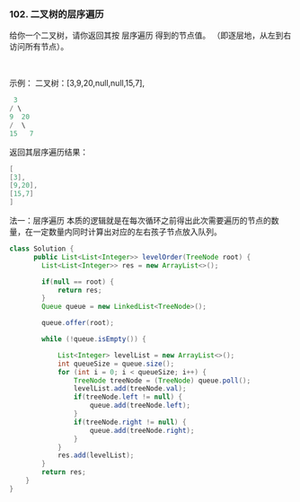 ### 102. 二叉树的层序遍历
给你一个二叉树，请你返回其按 层序遍历 得到的节点值。 （即逐层地，从左到右访问所有节点）。

 

示例：
二叉树：[3,9,20,null,null,15,7],

```java
 3
/ \
9  20
/  \
15   7
```

返回其层序遍历结果：

```java
[
[3],
[9,20],
[15,7]
]
```

法一：层序遍历
本质的逻辑就是在每次循环之前得出此次需要遍历的节点的数量，在一定数量内同时计算出对应的左右孩子节点放入队列。

```java
class Solution {
      public List<List<Integer>> levelOrder(TreeNode root) {
        List<List<Integer>> res = new ArrayList<>();

        if(null == root) {
            return res;
        }
        Queue queue = new LinkedList<TreeNode>();

        queue.offer(root);

        while (!queue.isEmpty()) {

            List<Integer> levelList = new ArrayList<>();
            int queueSize = queue.size();
            for (int i = 0; i < queueSize; i++) {
                TreeNode treeNode = (TreeNode) queue.poll();
                levelList.add(treeNode.val);
                if(treeNode.left != null) {
                    queue.add(treeNode.left);
                }
                if(treeNode.right != null) {
                    queue.add(treeNode.right);
                }
            }
            res.add(levelList);
        }
        return res;
    }
}
```